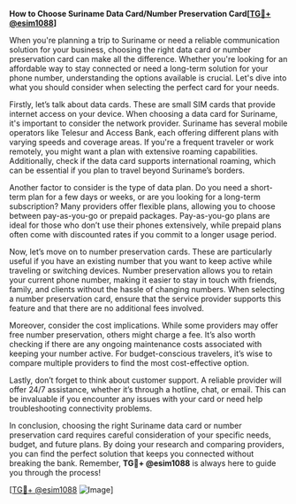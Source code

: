 **How to Choose Suriname Data Card/Number Preservation Card[[TG💪+ @esim1088](https://t.me/s/esim1088)]**

When you're planning a trip to Suriname or need a reliable communication solution for your business, choosing the right data card or number preservation card can make all the difference. Whether you're looking for an affordable way to stay connected or need a long-term solution for your phone number, understanding the options available is crucial. Let's dive into what you should consider when selecting the perfect card for your needs.

Firstly, let’s talk about data cards. These are small SIM cards that provide internet access on your device. When choosing a data card for Suriname, it's important to consider the network provider. Suriname has several mobile operators like Telesur and Access Bank, each offering different plans with varying speeds and coverage areas. If you're a frequent traveler or work remotely, you might want a plan with extensive roaming capabilities. Additionally, check if the data card supports international roaming, which can be essential if you plan to travel beyond Suriname’s borders.

Another factor to consider is the type of data plan. Do you need a short-term plan for a few days or weeks, or are you looking for a long-term subscription? Many providers offer flexible plans, allowing you to choose between pay-as-you-go or prepaid packages. Pay-as-you-go plans are ideal for those who don’t use their phones extensively, while prepaid plans often come with discounted rates if you commit to a longer usage period.

Now, let’s move on to number preservation cards. These are particularly useful if you have an existing number that you want to keep active while traveling or switching devices. Number preservation allows you to retain your current phone number, making it easier to stay in touch with friends, family, and clients without the hassle of changing numbers. When selecting a number preservation card, ensure that the service provider supports this feature and that there are no additional fees involved.

Moreover, consider the cost implications. While some providers may offer free number preservation, others might charge a fee. It’s also worth checking if there are any ongoing maintenance costs associated with keeping your number active. For budget-conscious travelers, it’s wise to compare multiple providers to find the most cost-effective option.

Lastly, don’t forget to think about customer support. A reliable provider will offer 24/7 assistance, whether it’s through a hotline, chat, or email. This can be invaluable if you encounter any issues with your card or need help troubleshooting connectivity problems.

In conclusion, choosing the right Suriname data card or number preservation card requires careful consideration of your specific needs, budget, and future plans. By doing your research and comparing providers, you can find the perfect solution that keeps you connected without breaking the bank. Remember, **TG💪+ @esim1088** is always here to guide you through the process! 

[[TG💪+ @esim1088](https://t.me/s/esim1088) ![Image](https://i.postimg.cc/Y0z9fWf4/image.png)]